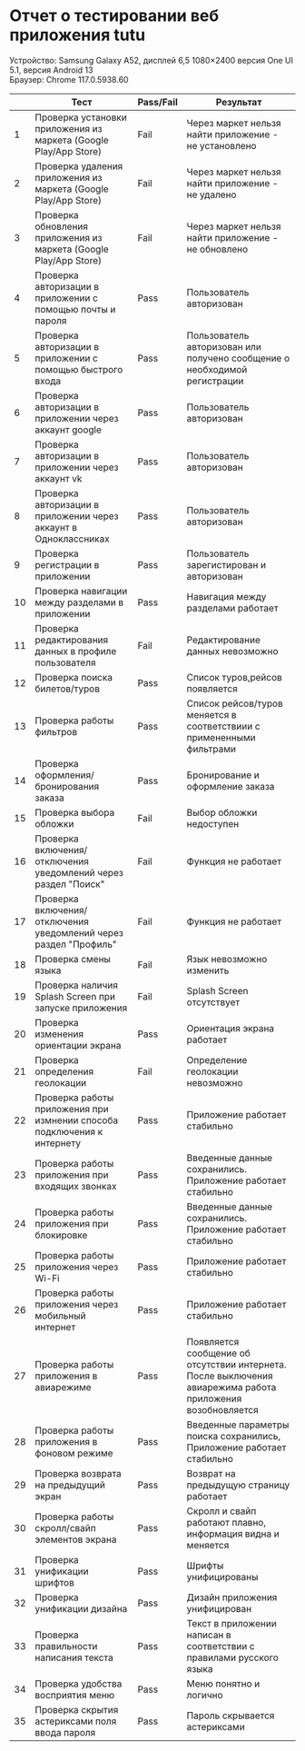# Отчет о тестировании веб приложения tutu  

Устройство: Samsung Galaxy A52, дисплей 6,5 1080×2400  версия One UI 5.1, версия Android 13  
Браузер: Chrome 117.0.5938.60  

|  | Тест                                                              | Pass/Fail | Результат                                |
|--|-------------------------------------------------------------------|-----------|----------------------------------------|
|1 | Проверка установки приложения из маркета (Google Play/App Store)  | Fail      | Через маркет нельзя найти приложение - не установлено |
|2 | Проверка удаления приложения из маркета (Google Play/App Store)   | Fail      | Через маркет нельзя найти приложение - не удалено  |
|3 | Проверка обновления приложения из маркета (Google Play/App Store) | Fail      | Через маркет нельзя найти приложение - не обновлено |
|4 | Проверка авторизации в приложении c помощью почты и пароля        | Pass      | Пользователь авторизован         |
|5 | Проверка авторизации в приложении c помощью быстрого входа        | Pass      | Пользователь авторизован или получено сообщение о необходимой регистрации |
|6 | Проверка авторизации в приложении через аккаунт google            | Pass      | Пользователь авторизован         |
|7 | Проверка авторизации в приложении через аккаунт vk                | Pass      | Пользователь авторизован         |
|8 | Проверка авторизации в приложении через аккаунт в Одноклассниках  | Pass      | Пользователь авторизован         |
|9 | Проверка регистрации в приложении                                 | Pass      | Пользователь зарегистирован и авторизован |
|10| Проверка навигации между разделами в приложении                   | Pass      | Навигация между разделами работает |
|11| Проверка редактирования данных в профиле пользователя             | Fail      | Редактирование данных невозможно  |
|12| Проверка поиска билетов/туров                                     | Pass      | Список туров,рейсов появляется   |
|13| Проверка работы фильтров                                          | Pass      | Список рейсов/туров меняется в соответствиии с примененными фильтрами      |
|14| Проверка оформления/бронирования заказа                           | Pass      | Бронирование и оформление заказа |
|15| Проверка выбора обложки                                           | Fail      | Выбор обложки недоступен      |
|16| Проверка включения/отключения уведомлений через раздел "Поиск"    | Fail      | Функция не работает |
|17| Проверка включения/отключения уведомлений через раздел "Профиль"  | Fail      | Функция не работает |
|18| Проверка смены языка                                              | Fail      | Язык невозможно изменить     |
|19| Проверка наличия Splash Screen при запуске приложения             | Fail      | Splash Screen отсутствует  |
|20| Проверка изменения ориентации экрана                              | Pass      | Ориентация экрана работает |
|21| Проверка определения геолокации                                   | Fail      | Определение геолокации невозможно |
|22| Проверка работы приложения при измнении способа подключения к интернету   | Pass      | Приложение работает стабильно   |
|23| Проверка работы приложения при входящих звонках                   | Pass      | Введенные данные сохранились. Приложение работает стабильно   |
|24| Проверка работы приложения при блокировке                         | Pass      | Введенные данные сохранились. Приложение работает стабильно |
|25| Проверка работы приложения через Wi-Fi                            | Pass      | Приложение работает стабильно      |
|26| Проверка работы приложения через мобильный интернет               | Pass      | Приложение работает стабильно  |
|27| Проверка работы приложения в авиарежиме                           | Pass      | Появляется сообщение об отсутствии интернета. После выключения авиарежима работа приложения возобновляется |
|28| Проверка работы приложения в фоновом режиме                       | Pass      | Введенные параметры поиска сохранились, Приложение работает стабильно                   |
|29| Проверка возврата на предыдущий экран                             | Pass      | Возврат на предыдущую страницу работает |
|30| Проверка работы скролл/свайп элементов экрана                     | Pass      | Скролл и свайп работают плавно, информация видна и меняется |
|31| Проверка унификации шрифтов                                       | Pass      | Шрифты унифицированы      |
|32| Проверка унификации дизайна                                       | Pass      | Дизайн приложения унифицирован  |
|33| Проверка правильности написания текста                            | Pass      | Текст в приложении написан в соответствии с правилами русского языка |
|34| Проверка удобства восприятия меню                                 | Pass      | Меню понятно и логично                |
|35| Проверка скрытия астериксами поля ввода пароля                    | Pass      | Пароль скрывается астериксами |
